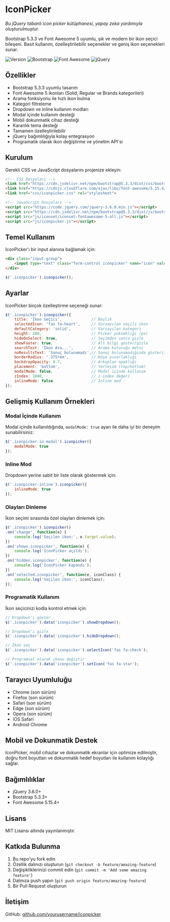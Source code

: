 # IconPicker

*Bu jQuery tabanlı icon picker kütüphanesi, yapay zeka yardımıyla oluşturulmuştur.*

Bootstrap 5.3.3 ve Font Awesome 5 uyumlu, şık ve modern bir ikon seçici bileşeni. Basit kullanım, özelleştirilebilir seçenekler ve geniş ikon seçenekleri sunar.

![Version](https://img.shields.io/badge/version-1.0.0-blue.svg)
![Bootstrap](https://img.shields.io/badge/Bootstrap-5.3.3-purple.svg)
![Font Awesome](https://img.shields.io/badge/Font_Awesome-5.15.4-green.svg)
![jQuery](https://img.shields.io/badge/jQuery-3.6.0-orange.svg)

## Özellikler

- Bootstrap 5.3.3 uyumlu tasarım
- Font Awesome 5 ikonları (Solid, Regular ve Brands kategorileri)
- Arama fonksiyonu ile hızlı ikon bulma
- Kategori filtreleme
- Dropdown ve inline kullanım modları
- Modal içinde kullanım desteği
- Mobil dokunmatik cihaz desteği
- Karanlık tema desteği
- Tamamen özelleştirilebilir
- jQuery bağımlılığıyla kolay entegrasyon
- Programatik olarak ikon değiştirme ve yönetim API'si

## Kurulum

Gerekli CSS ve JavaScript dosyalarını projenize ekleyin:

```html
<!-- CSS Dosyaları -->
<link href="https://cdn.jsdelivr.net/npm/bootstrap@5.3.3/dist/css/bootstrap.min.css" rel="stylesheet">
<link href="https://cdnjs.cloudflare.com/ajax/libs/font-awesome/5.15.4/css/all.min.css" rel="stylesheet">
<link href="css/iconpicker.css" rel="stylesheet">

<!-- JavaScript Dosyaları -->
<script src="https://code.jquery.com/jquery-3.6.0.min.js"></script>
<script src="https://cdn.jsdelivr.net/npm/bootstrap@5.3.3/dist/js/bootstrap.bundle.min.js"></script>
<script src="js/iconset/iconset-fontawesome-5-all.js"></script>
<script src="js/iconpicker.js"></script>
```

## Temel Kullanım

IconPicker'ı bir input alanına bağlamak için:

```html
<div class="input-group">
    <input type="text" class="form-control iconpicker" name="icon" value="fas fa-heart">
</div>
```

```javascript
$('.iconpicker').iconpicker();
```

## Ayarlar

IconPicker birçok özelleştirme seçeneği sunar:

```javascript
$('.iconpicker').iconpicker({
    title: 'İkon Seçici',             // Başlık
    selectedIcon: 'fas fa-heart',     // Varsayılan seçili ikon
    defaultCategory: 'solid',         // Varsayılan kategori
    height: 280,                      // Picker yüksekliği (px)
    hideOnSelect: true,               // Seçimden sonra gizle
    showFooter: true,                 // Alt bilgi göster/gizle
    searchText: 'İkon Ara...',        // Arama kutucuğu metni
    noResultsText: 'Sonuç bulunamadı',// Sonuç bulunamadığında gösterilecek metin
    borderRadius: '.375rem',          // Köşe yuvarlaklığı
    backdropOpacity: 0.7,             // Arkaplan opaklığı
    placement: 'bottom',              // Yerleşim (top/bottom)
    modalMode: false,                 // Modal içinde kullanım
    zIndex: 1040,                     // z-index değeri
    inlineMode: false                 // Inline mod
});
```

## Gelişmiş Kullanım Örnekleri

### Modal İçinde Kullanım

Modal içinde kullanıldığında, `modalMode: true` ayarı ile daha iyi bir deneyim sunabilirsiniz:

```javascript
$('.iconpicker-in-modal').iconpicker({
    modalMode: true
});
```

### Inline Mod

Dropdown yerine sabit bir liste olarak göstermek için:

```javascript
$('.iconpicker-inline').iconpicker({
    inlineMode: true
});
```

### Olayları Dinleme

İkon seçimi sırasında özel olayları dinlemek için:

```javascript
$('.iconpicker').iconpicker()
.on('change', function(e) {
    console.log('Seçilen ikon:', e.target.value);
})
.on('shown.iconpicker', function(e) {
    console.log('IconPicker açıldı');
})
.on('hidden.iconpicker', function(e) {
    console.log('IconPicker kapandı');
})
.on('selected.iconpicker', function(e, iconClass) {
    console.log('Seçilen ikon:', iconClass);
});
```

### Programatik Kullanım

İkon seçicinizi kodla kontrol etmek için:

```javascript
// Dropdown'ı göster
$('.iconpicker').data('iconpicker').showDropdown();

// Dropdown'ı gizle
$('.iconpicker').data('iconpicker').hideDropdown();

// İkon seç
$('.iconpicker').data('iconpicker').selectIcon('fas fa-check');

// Programsal olarak ikonu değiştir
$('.iconpicker').data('iconpicker').setIcon('fas fa-star');
```

## Tarayıcı Uyumluluğu

- Chrome (son sürüm)
- Firefox (son sürüm)
- Safari (son sürüm)
- Edge (son sürüm)
- Opera (son sürüm)
- iOS Safari
- Android Chrome

## Mobil ve Dokunmatik Destek

IconPicker, mobil cihazlar ve dokunmatik ekranlar için optimize edilmiştir, doğru font boyutları ve dokunmatik hedef boyutları ile kullanım kolaylığı sağlar.

## Bağımlılıklar

- jQuery 3.6.0+
- Bootstrap 5.3.3+
- Font Awesome 5.15.4+

## Lisans

MIT Lisansı altında yayınlanmıştır.

## Katkıda Bulunma

1. Bu repo'yu fork edin
2. Özellik dalınızı oluşturun (`git checkout -b feature/amazing-feature`)
3. Değişikliklerinizi commit edin (`git commit -m 'Add some amazing feature'`)
4. Dalınıza push yapın (`git push origin feature/amazing-feature`)
5. Bir Pull Request oluşturun

## İletişim

GitHub: [github.com/yourusername/iconpicker](https://github.com/yourusername/iconpicker) 